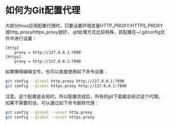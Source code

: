 # 如何为Git配置代理

大部分linux应用配置代理时，只要设置环境变量HTTP_PROXY/HTTPS_PROXY或http_proxy/https_proxy就好，
git处理方式比较特殊，其配置在~/.gitconfig文件中进行设置：

```
[http]
    proxy = http://127.0.0.1:7890
[https]
    proxy = http://127.0.0.1:7890
```

如果懒得编辑文件，也可以直接使用如下命令设置：

```sh
git config --global http.proxy http://127.0.0.1:7890
git config --global https.proxy http://127.0.0.1:7890
```

注意，这个配置是全局的，所以配置完成后，所有的git下载都会经过这个代理。
如果不需要的话，可以通过如下命令删除代理：

```sh
git config --global --unset http.proxy
git config --global --unset https.proxy
```
